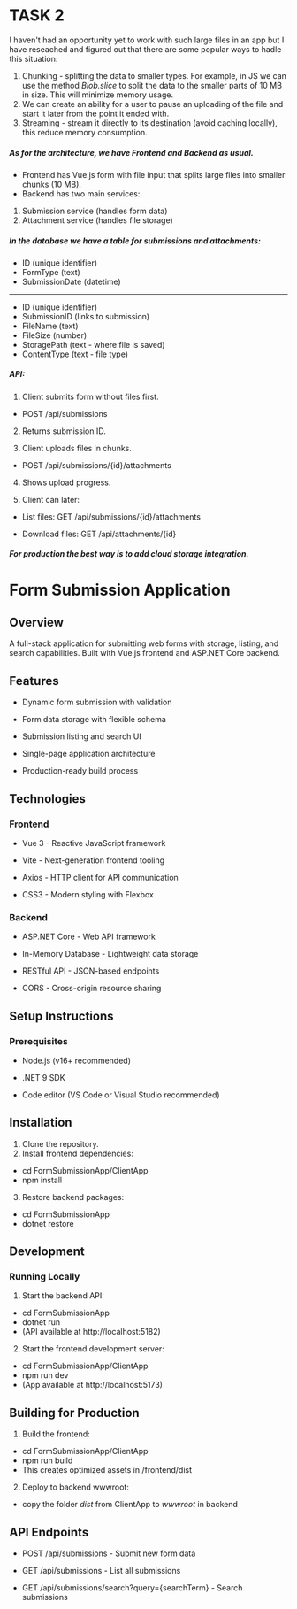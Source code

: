 ﻿# TASK 2

I haven't had an opportunity yet to work with such large files in an app but I have reseached and figured out that there are some popular ways to hadle this situation:
1. Chunking - splitting the data to smaller types. For example, in JS we can use the method *Blob.slice* to split the data to the smaller parts of 10 MB in size. This will minimize memory usage.
2. We can create an ability for a user to pause an uploading of the file and start it later from the point it ended with.
3. Streaming - stream it directly to its destination (avoid caching locally), this reduce memory consumption.
#####  As for the architecture, we have Frontend and Backend as usual. 
+ Frontend has Vue.js form with file input that splits large files into smaller chunks (10 MB). 
+ Backend has two main services:

1. Submission service (handles form data)
2. Attachment service (handles file storage)

##### In the database we have a table for submissions and attachments:

+ ID (unique identifier)
+ FormType (text)
+ SubmissionDate (datetime)
***
+ ID (unique identifier)
+ SubmissionID (links to submission)
+ FileName (text)
+ FileSize (number)
+ StoragePath (text - where file is saved)
+ ContentType (text - file type)

##### API:

1. Client submits form without files first.

+ POST /api/submissions

2. Returns submission ID.

3. Client uploads files in chunks.

+ POST /api/submissions/{id}/attachments

4. Shows upload progress.

5. Client can later:

+ List files: GET /api/submissions/{id}/attachments

+ Download files: GET /api/attachments/{id}

##### For production the best way is to add cloud storage integration.

# Form Submission Application

## Overview
A full-stack application for submitting web forms with storage, listing, and search capabilities. Built with Vue.js frontend and ASP.NET Core backend.

## Features
- Dynamic form submission with validation

- Form data storage with flexible schema

- Submission listing and search UI

- Single-page application architecture

- Production-ready build process

## Technologies
### Frontend
+ Vue 3 - Reactive JavaScript framework

+ Vite - Next-generation frontend tooling

+ Axios - HTTP client for API communication

+ CSS3 - Modern styling with Flexbox

### Backend
+ ASP.NET Core - Web API framework

+ In-Memory Database - Lightweight data storage

+ RESTful API - JSON-based endpoints
 
+ CORS - Cross-origin resource sharing

## Setup Instructions
### Prerequisites
- Node.js (v16+ recommended)

- .NET 9 SDK

- Code editor (VS Code or Visual Studio recommended)

## Installation
1. Clone the repository.
2. Install frontend dependencies: 

+ cd FormSubmissionApp/ClientApp
+ npm install

3. Restore backend packages:

+ cd FormSubmissionApp
+ dotnet restore

## Development
### Running Locally
1. Start the backend API:

+ cd FormSubmissionApp
+ dotnet run
+ (API available at http://localhost:5182)

2. Start the frontend development server:

+ cd FormSubmissionApp/ClientApp
+ npm run dev
+ (App available at http://localhost:5173)

## Building for Production
1. Build the frontend:

+ cd FormSubmissionApp/ClientApp
+ npm run build
+ This creates optimized assets in /frontend/dist

2. Deploy to backend wwwroot:

+ copy the folder *dist* from ClientApp to *wwwroot* in backend

## API Endpoints
- POST /api/submissions - Submit new form data

- GET /api/submissions - List all submissions

- GET /api/submissions/search?query={searchTerm} - Search submissions

